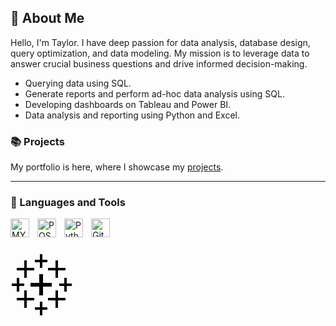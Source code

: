 ## :round_pushpin: About Me

Hello, I'm Taylor. I have deep passion for data analysis, database design, query optimization,  and data modeling. My mission is to leverage data to answer crucial business questions and drive informed decision-making.

* Querying data using SQL.
* Generate reports and perform ad-hoc data analysis using SQL.
* Developing dashboards on Tableau and Power BI.
* Data analysis and reporting using Python and Excel.


### :books: Projects

My portfolio is here, where I showcase my [projects](https://github.com/Tlcke77/Porfolio-Guide/blob/main/README.md).

---

### 🧰 Languages and Tools

<img align="left" alt="MYSQL" width="30px" style="padding-right:10px;" src="https://cdn.jsdelivr.net/gh/devicons/devicon@latest/icons/mysql/mysql-original.svg" />  
<img align="left" alt="POST" width="30px" style="padding-right:10px;" src="https://cdn.jsdelivr.net/gh/devicons/devicon@latest/icons/postgresql/postgresql-original.svg" />          
<img align="left" alt="Python" width="30px" style="padding-right:10px;" src="https://cdn.jsdelivr.net/gh/devicons/devicon/icons/python/python-plain.svg" />
<img align="left" alt="GitHub" width="30px" style="padding-right:10px;" src="https://cdn.jsdelivr.net/gh/devicons/devicon/icons/github/github-original.svg" />

<br />

#

<svg xmlns="http://www.w3.org/2000/svg" x="0px" y="0px" width="100" height="100" viewBox="0 0 50 50">
<path d="M 23.5 0 L 23.5 4.5 L 19.5 4.5 L 19.5 6.5 L 23.5 6.5 L 23.5 11 L 25.5 11 L 25.5 6.5 L 29.5 6.5 L 29.5 4.5 L 25.5 4.5 L 25.5 0 L 23.5 0 z M 11 5 L 11 11 L 5 11 L 5 13 L 11 13 L 11 19 L 13 19 L 13 13 L 19 13 L 19 11 L 13 11 L 13 5 L 11 5 z M 36 5 L 36 11 L 30 11 L 30 13 L 36 13 L 36 19 L 38 19 L 38 13 L 44 13 L 44 11 L 38 11 L 38 5 L 36 5 z M 23 16 L 23 23 L 16 23 L 16 26 L 23 26 L 23 33 L 26 33 L 26 26 L 33 26 L 33 23 L 26 23 L 26 16 L 23 16 z M 5 19 L 5 23.5 L 1 23.5 L 1 25.5 L 5 25.5 L 5 30 L 7 30 L 7 25.5 L 11 25.5 L 11 23.5 L 7 23.5 L 7 19 L 5 19 z M 43 19 L 43 23.5 L 39 23.5 L 39 25.5 L 43 25.5 L 43 30 L 45 30 L 45 25.5 L 49 25.5 L 49 23.5 L 45 23.5 L 45 19 L 43 19 z M 11 29 L 11 35 L 5 35 L 5 37 L 11 37 L 11 43 L 13 43 L 13 37 L 19 37 L 19 35 L 13 35 L 13 29 L 11 29 z M 36 29 L 36 35 L 30 35 L 30 37 L 36 37 L 36 43 L 38 43 L 38 37 L 44 37 L 44 35 L 38 35 L 38 29 L 36 29 z M 23.5 38 L 23.5 42.5 L 19.5 42.5 L 19.5 44.5 L 23.5 44.5 L 23.5 49 L 25.5 49 L 25.5 44.5 L 29.5 44.5 L 29.5 42.5 L 25.5 42.5 L 25.5 38 L 23.5 38 z"></path>
</svg>
